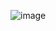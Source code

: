 ![image](https://user-images.githubusercontent.com/59208873/120888697-679fb780-c617-11eb-83f8-65003e93b157.png)
